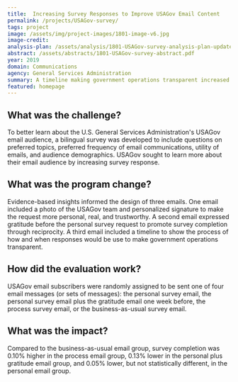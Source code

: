 ```yaml
---
title:  Increasing Survey Responses to Improve USAGov Email Content
permalink: /projects/USAGov-survey/
tags: project  
image: /assets/img/project-images/1801-image-v6.jpg
image-credit: 
analysis-plan: /assets/analysis/1801-USAGov-survey-analysis-plan-updated.pdf
abstract: /assets/abstracts/1801-USAGov-survey-abstract.pdf
year: 2019  
domain: Communications
agency: General Services Administration
summary: A timeline making government operations transparent increased survey responses, but an early message of gratitude decreased survey responses.
featured: homepage
---
```

## What was the challenge?

To better learn about the U.S. General Services Administration's USAGov email audience, a bilingual survey was developed to include questions on preferred topics, preferred frequency of email communications, utility of emails, and audience demographics.  USAGov sought to learn more about their email audience by increasing survey response.

## What was the program change?

Evidence-based insights informed the design of three emails. One email included a photo of the USAGov team and personalized signature to make the request more personal, real, and trustworthy. A second email expressed gratitude before the personal survey request to promote survey completion through reciprocity. A third email included a timeline to show the process of how and when responses would be use to make government operations transparent.

## How did the evaluation work?

USAGov email subscribers were randomly assigned to be sent one of four email messages (or sets of messages): the personal survey email, the personal survey email plus the gratitude email one week before, the process survey email, or the business-as-usual survey email.

## What was the impact?

Compared to the business-as-usual email group, survey completion was 0.10% higher in the process email group, 0.13% lower in the personal plus gratitude email group, and 0.05% lower, but not statistically different, in the personal email group.
